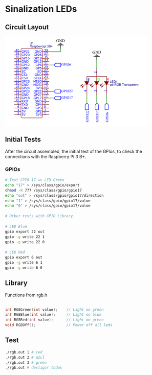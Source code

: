 # Sinalization LEDs

## Circuit Layout
![rgb](../images/rgb.png)

## Initial Tests

After the circuit assembled, the initial test of the GPIos, to check the connections with the Raspberry Pi 3 B+.

### GPIOs

```sh
# Test GPIO 17 => LED Green
echo "17" > /sys/class/gpio/export
chmod -R 777 /sys/class/gpio/gpio17
echo "out" > /sys/class/gpio/gpio17/direction
echo "1" > /sys/class/gpio/gpio17/value
echo "0" > /sys/class/gpio/gpio17/value

# Other tests with GPIO Library

# LED Blue
gpio export 22 out
gpio -g write 22 1
gpio -g write 22 0

# LED Red
gpio export 6 out
gpio -g write 6 1
gpio -g write 6 0

```
## Library
Functions from rgb.h

```c

int RGBGreen(int value);    // Light on green
int RGBBlue(int value);     // Light on blue
int RGBRed(int value);      // Light on green
void RGBOff();              // Power off all leds
```

## Test

```sh
./rgb.out 1 # red
./rgb.out 2 # azul
./rgb.out 3 # green
./rgb.out # desligar todos
```